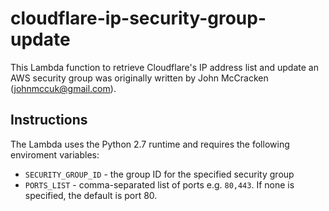 cloudflare-ip-security-group-update
===================================

This Lambda function to retrieve Cloudflare's IP address list and
update an AWS security group was originally written by John McCracken
(johnmccuk@gmail.com).

Instructions
------------

The Lambda uses the Python 2.7 runtime and requires the following
enviroment variables:

* `SECURITY_GROUP_ID` - the group ID for the specified security group
* `PORTS_LIST` - comma-separated list of ports e.g. `80,443`. If none
  is specified, the default is port 80.
